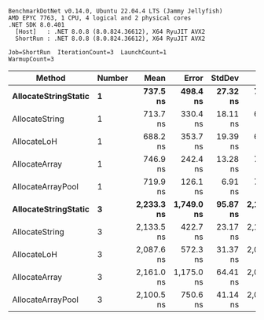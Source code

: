```

BenchmarkDotNet v0.14.0, Ubuntu 22.04.4 LTS (Jammy Jellyfish)
AMD EPYC 7763, 1 CPU, 4 logical and 2 physical cores
.NET SDK 8.0.401
  [Host]   : .NET 8.0.8 (8.0.824.36612), X64 RyuJIT AVX2
  ShortRun : .NET 8.0.8 (8.0.824.36612), X64 RyuJIT AVX2

Job=ShortRun  IterationCount=3  LaunchCount=1  
WarmupCount=3  

```
| Method               | Number | Mean       | Error      | StdDev   | Min        | Max        | Gen0   | Gen1   | Allocated |
|--------------------- |------- |-----------:|-----------:|---------:|-----------:|-----------:|-------:|-------:|----------:|
| **AllocateStringStatic** | **1**      |   **737.5 ns** |   **498.4 ns** | **27.32 ns** |   **706.4 ns** |   **757.9 ns** | **0.0124** | **0.0114** |   **1.02 KB** |
| AllocateString       | 1      |   713.7 ns |   330.4 ns | 18.11 ns |   692.9 ns |   726.3 ns | 0.0124 | 0.0114 |   1.02 KB |
| AllocateLoH          | 1      |   688.2 ns |   353.7 ns | 19.39 ns |   667.4 ns |   705.8 ns | 0.0124 | 0.0114 |   1.02 KB |
| AllocateArray        | 1      |   746.9 ns |   242.4 ns | 13.28 ns |   732.3 ns |   758.2 ns | 0.0124 | 0.0114 |   1.02 KB |
| AllocateArrayPool    | 1      |   719.9 ns |   126.1 ns |  6.91 ns |   712.4 ns |   726.0 ns | 0.0124 | 0.0114 |   1.02 KB |
| **AllocateStringStatic** | **3**      | **2,233.3 ns** | **1,749.0 ns** | **95.87 ns** | **2,138.5 ns** | **2,330.2 ns** | **0.0343** | **0.0305** |   **3.07 KB** |
| AllocateString       | 3      | 2,133.5 ns |   422.7 ns | 23.17 ns | 2,120.0 ns | 2,160.2 ns | 0.0343 | 0.0305 |   3.07 KB |
| AllocateLoH          | 3      | 2,087.6 ns |   572.3 ns | 31.37 ns | 2,065.8 ns | 2,123.5 ns | 0.0343 | 0.0305 |   3.07 KB |
| AllocateArray        | 3      | 2,161.0 ns | 1,175.0 ns | 64.41 ns | 2,089.0 ns | 2,213.1 ns | 0.0343 | 0.0305 |   3.07 KB |
| AllocateArrayPool    | 3      | 2,100.5 ns |   750.6 ns | 41.14 ns | 2,053.1 ns | 2,126.7 ns | 0.0343 | 0.0305 |   3.07 KB |
